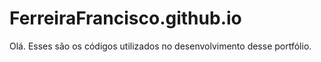 # FerreiraFrancisco.github.io

Olá. Esses são os códigos utilizados no desenvolvimento desse portfólio.
